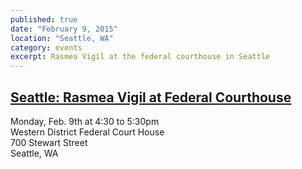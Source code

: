 ```yaml
---
published: true
date: "February 9, 2015"
location: "Seattle, WA"
category: events
excerpt: Rasmea Vigil at the federal courthouse in Seattle
---
```


## [Seattle: Rasmea Vigil at Federal Courthouse](http://www.stopfbi.net/events/2-9-15/rasmea-vigil-federal-courthouse)

Monday, Feb. 9th at 4:30 to 5:30pm
<br>Western District Federal Court House
<br>700 Stewart Street
<br>Seattle, WA